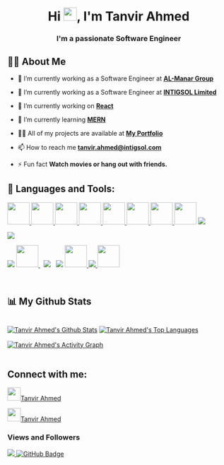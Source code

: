 <h1 align="center">Hi <img src="https://raw.githubusercontent.com/MartinHeinz/MartinHeinz/master/wave.gif" width="30px">, I'm Tanvir Ahmed</h1>
<h3 align="center">I'm a passionate Software Engineer</h3>


## 🙋‍♂️ About Me

- 🔭 I’m currently working as a Software Engineer at **[AL-Manar Group](https://al-manargroup.com/)**

- 🔭 I’m currently working as a Software Engineer at **[INTIGSOL Limited](https://intigsol.com/)**

- 🔭 I’m currently working on **[React](https://github.com/tanvirahmed007)**
  
- 🌱 I’m currently learning **[MERN](https://github.com/tanvirahmed007)**

- 👨‍💻 All of my projects are available at **[My Portfolio](https://tanvirahmed.intigsol.com/)**

- 📫 How to reach me **tanvir.ahmed@intigsol.com**

- ⚡ Fun fact **Watch movies or hang out with friends.**
  
## 🚀 Languages and Tools:

<p align="left"> 
    <a href="https://www.java.com" target="_blank"> <img width="50px" src="https://img.icons8.com/color/48/000000/java-coffee-cup-logo.png"/> </a>
    <a href="https://reactjs.org/" target="_blank"> <img  width="50px"src="https://img.icons8.com/color/48/000000/react-native.png"/> </a>
 <a href="https://developer.mozilla.org/en-US/docs/Web/JavaScript" target="_blank"> <img width="50px" src="https://img.icons8.com/color/48/000000/javascript.png"/> </a> 
    <a href="https://www.w3.org/html/" target="_blank"> <img  width="50px"src="https://img.icons8.com/color/48/000000/html-5.png"/> </a> 
    <a href="https://www.w3schools.com/css/" target="_blank"> <img width="50px"src="https://img.icons8.com/color/48/000000/css3.png"/> </a> 
    <a href="https://getbootstrap.com" target="_blank"> <img width="50px"src="https://img.icons8.com/color/48/000000/bootstrap.png"/> </a> 
    <a href="https://www.python.org" target="_blank"> <img width="50px" src="https://img.icons8.com/color/48/000000/python.png"/> </a> 
    <a href="https://www.djangoproject.com/"><img width="50px" src="https://img.icons8.com/color/48/000000/django.png"/></a>
    <a href="https://dotnet.microsoft.com/en-us/apps/aspnet/mvc"><img src="https://img.icons8.com/external-tal-revivo-shadow-tal-revivo/48/000000/external-net-or-dot-net-a-software-framework-developed-by-microsoft-logo-shadow-tal-revivo.png"/></a>
  
  <a href="https://www.microsoft.com/en-us/sql-server/sql-server-2019"><img src="https://img.icons8.com/external-flat-juicy-fish/48/000000/external-sql-coding-and-development-flat-flat-juicy-fish.png"/></a>
  
  <a href="https://www.postgresql.org/"><img src="https://img.icons8.com/color/48/000000/postgreesql.png"/></a>
    <a style="padding-right:8px;" href="https://nodejs.org" target="_blank"> <img width="50px" src="https://img.icons8.com/color/48/000000/nodejs.png"/> </a> 
    <a style="padding-right:8px;" href="https://www.mysql.com/" target="_blank"><img src="https://img.icons8.com/color/48/000000/mysql-logo.png"/></a>
    <a href="https://www.mongodb.com/" target="_blank"><img src="https://img.icons8.com/external-tal-revivo-color-tal-revivo/48/000000/external-mongodb-a-cross-platform-document-oriented-database-program-logo-color-tal-revivo.png"/></a> 
    <a href="https://firebase.google.com/" target="_blank"> <img width="50px" src="https://img.icons8.com/color/48/000000/firebase.png"/> </a> 
     <a href="https://git-scm.com/" target="_blank"> <img src="https://img.icons8.com/color/48/000000/git.png"/> </a> 
    <a href="https://www.figma.com/"><img width="50px" src="https://img.icons8.com/fluency/48/000000/figma.png"/></a>
    
</p>

<!-- [![React Badge](https://img.shields.io/badge/-React-61DBFB?style=for-the-badge&labelColor=black&logo=react&logoColor=61DBFB)](#)  [![Javascript Badge](https://img.shields.io/badge/-Javascript-F0DB4F?style=for-the-badge&labelColor=black&logo=javascript&logoColor=F0DB4F)](#) [![Typescript Badge](https://img.shields.io/badge/-Typescript-007acc?style=for-the-badge&labelColor=black&logo=typescript&logoColor=007acc)](#) [![Nodejs Badge](https://img.shields.io/badge/-Nodejs-3C873A?style=for-the-badge&labelColor=black&logo=node.js&logoColor=3C873A)](#) [![GraphQL Badge](https://img.shields.io/badge/-GraphQl-e535ab?style=for-the-badge&labelColor=black&logo=node.js&logoColor=e535ab)](#) -->
<br/>



## 📊 My Github Stats

  <br/>
    <a href=""><img alt="Tanvir Ahmed's Github Stats" src="" /></a>
  <a href="https://github.com/tanvirahmed007/github-readme-stats"><img alt="Tanvir Ahmed's Top Languages" src="https://github-readme-stats.vercel.app/api/top-langs/?username=tanvirahmed007&langs_count=8&count_private=true&layout=compact&theme=react&hide_border=true&bg_color=0D1117" /></a>
  <br/>
  <br/>
  <a href="https://activity-graph.herokuapp.com/graph?username=tanvirahmed007"><img alt="Tanvir Ahmed's Activity Graph" src="https://activity-graph.herokuapp.com/graph?username=tanvirahmed007" /></a>

<br/>
<br/>


## Connect with me:
<p align="left">


<a href = "https://www.linkedin.com/in/tanvir-ahmed-3b8a811a4/"><img width="30px" src="https://img.icons8.com/fluent/48/000000/linkedin.png"/>Tanvir Ahmed</a>

<a href = "https://www.instagram.com/____t_a_n_v_i_r____/"><img width="30px" src="https://img.icons8.com/fluent/48/000000/instagram-new.png"/>Tanvir Ahmed</a>




</p>

### Views and Followers
<a href="https://github.com/tanvirahmed007/github-profile-views-counter">
    <img src="https://komarev.com/ghpvc/?username=tanvirahmed007">
</a>
<a href="https://github.com/tanvirahmed007?tab=followers"><img src="https://img.shields.io/github/followers/tanvirahmed007?label=Followers&style=social" alt="GitHub Badge"></a>
